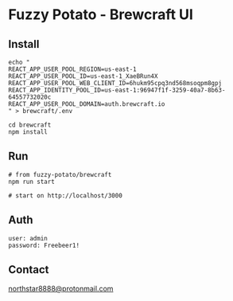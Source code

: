 # Fuzzy Potato - Brewcraft UI

## Install
```
echo "
REACT_APP_USER_POOL_REGION=us-east-1
REACT_APP_USER_POOL_ID=us-east-1_XaeBRun4X
REACT_APP_USER_POOL_WEB_CLIENT_ID=6hukm95cpq3nd568msoqpm8gpj
REACT_APP_IDENTITY_POOL_ID=us-east-1:96947f1f-3259-40a7-8b63-64557732020c
REACT_APP_USER_POOL_DOMAIN=auth.brewcraft.io
" > brewcraft/.env

cd brewcraft
npm install
```

## Run
```
# from fuzzy-potato/brewcraft
npm run start

# start on http://localhost/3000
```

## Auth
```
user: admin
password: Freebeer1!
```

## Contact
[northstar8888@protonmail.com](mailto:northstar8888@protonmail.com?subject=[GitHub]%20Hi)
